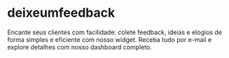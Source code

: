 # deixeumfeedback

Encante seus clientes com facilidade: colete feedback, ideias e elogios de forma simples e eficiente com nosso widget. Receba tudo por e-mail e explore detalhes com nosso dashboard completo.
